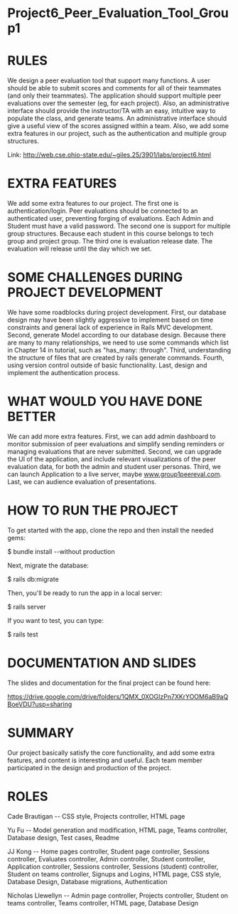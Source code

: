 # Project6_Peer_Evaluation_Tool_Group1

# RULES

We design a peer evaluation tool that support many functions. A user should be able to submit scores and comments for all of their teammates (and only their teammates). The application should support multiple peer evaluations over the semester (eg, for each project). Also, an administrative interface should provide the instructor/TA with an easy, intuitive way to populate the class, and generate teams. An administrative interface should give a useful view of the scores assigned within a team. Also, we add some extra features in our project, such as the authentication and multiple group structures. 

Link: http://web.cse.ohio-state.edu/~giles.25/3901/labs/project6.html

# EXTRA FEATURES

We add some extra features to our project. The first one is authentication/login. Peer evaluations should be connected to an authenticated user, preventing forging of evaluations. Each Admin and Student must have a valid password. The second one is support for multiple group structures. Because each student in this course belongs to tech group and project group. The third one is evaluation release date. The evaluation will release until the day which we set. 

# SOME CHALLENGES DURING PROJECT DEVELOPMENT

We have some roadblocks during project development. First, our database design may have been slightly aggressive to implement based on time constraints and general lack of experience in Rails MVC development. Second, generate Model according to our database design. Because there are many to many relationships, we need to use some commands which list in Chapter 14 in tutorial, such as "has_many: :through". Third, understanding the structure of files that are created by rails generate commands. Fourth, using version control outside of basic functionality. Last, design and implement the authentication process.

# WHAT WOULD YOU HAVE DONE BETTER

We can add more extra features. First, we can add admin dashboard to monitor submission of peer evaluations and simplify sending reminders or managing evaluations that are never submitted. Second, we can upgrade the UI of the application, and include relevant visualizations of the peer evaluation data, for both the admin and student user personas. Third, we can launch Application to a live server, maybe www.group1peereval.com. Last, we can audience evaluation of presentations.

# HOW TO RUN THE PROJECT

To get started with the app, clone the repo and then install the needed gems:

$  bundle install --without production

Next, migrate the database:

$  rails db:migrate

Then, you'll be ready to run the app in a local server:

$  rails server

If you want to test, you can type:

$  rails test

# DOCUMENTATION AND SLIDES

The slides and documentation for the final project can be found here:

https://drive.google.com/drive/folders/1QMX_0XOGIzPn7XKrYOOM6aB9aQBoeVDU?usp=sharing

# SUMMARY

Our project basically satisfy the core functionality, and add some extra features, and content is interesting and useful. Each team member participated in the design and production of the project.

# ROLES

Cade Brautigan -- CSS style, Projects controller, HTML page

Yu Fu -- Model generation and modification, HTML page, Teams controller, Database design, Test cases, Readme

JJ Kong -- Home pages controller, Student page controller, Sessions controller, Evaluates controller, Admin controller, Student controller, Application controller, Sessions controller, Sessions (student) controller, Student on teams controller, Signups and Logins, HTML page, CSS style, Database Design, Database migrations, Authentication

Nicholas Llewellyn -- Admin page controller, Projects controller, Student on teams controller, Teams controller, HTML page, Database Design
